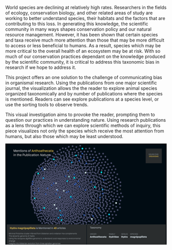 
World species are declining at relatively high rates. Researchers in the fields of ecology, conservation biology, and other related areas of study are working to better understand species, their habitats and the factors that are contributing to this loss. In generating this knowledge, the scientific community in many ways shapes conservation policy and our natural resource management. However, it has been shown that certain species and taxa receive much more attention than those that may be more difficult to access or less beneficial to humans. As a result, species which may be more critical to the overall health of an ecosystem may be at risk. With so much of our conservation practices dependant on the knowledge produced by the scientific community, it is critical to address this taxonomic bias in research if we hope to address it. 

This project offers an one solution to the challenge of communicating bias in organismal research. Using the publications from one major scientific journal, the visualization allows the the reader to explore animal species organized taxonomically and by number of publications where the species is mentioned. Readers can see explore publications at a species level, or use the sorting tools to observe trends. 

This visual investigation aims to provoke the reader, prompting them to question our practices in understanding nature. Using research publications as a lens through which we can explore scientific methods of inquiry, this piece visualizes not only the species which receive the most attention from humans, but also those which may be least understood. 


![screenshot](screenshot.png)
